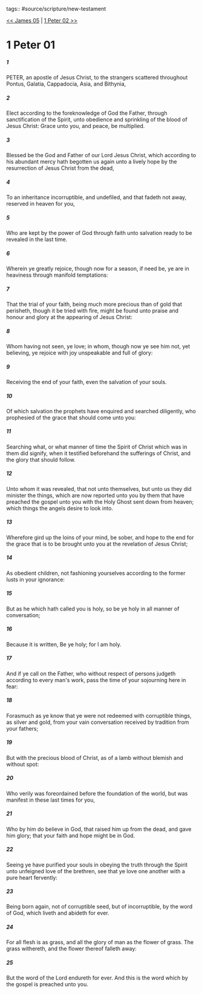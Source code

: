 tags:: #source/scripture/new-testament

[<< James 05](/new-testament/20_James/James_05.md) | [1 Peter 02 >>](/new-testament/21_1_Peter/1_Peter_02.md)

# 1 Peter 01

##### 1

PETER, an apostle of Jesus Christ, to the strangers scattered throughout Pontus, Galatia, Cappadocia, Asia, and Bithynia,

##### 2

Elect according to the foreknowledge of God the Father, through sanctification of the Spirit, unto obedience and sprinkling of the blood of Jesus Christ: Grace unto you, and peace, be multiplied.

##### 3

Blessed be the God and Father of our Lord Jesus Christ, which according to his abundant mercy hath begotten us again unto a lively hope by the resurrection of Jesus Christ from the dead,

##### 4

To an inheritance incorruptible, and undefiled, and that fadeth not away, reserved in heaven for you,

##### 5

Who are kept by the power of God through faith unto salvation ready to be revealed in the last time.

##### 6

Wherein ye greatly rejoice, though now for a season, if need be, ye are in heaviness through manifold temptations:

##### 7

That the trial of your faith, being much more precious than of gold that perisheth, though it be tried with fire, might be found unto praise and honour and glory at the appearing of Jesus Christ:

##### 8

Whom having not seen, ye love; in whom, though now ye see him not, yet believing, ye rejoice with joy unspeakable and full of glory:

##### 9

Receiving the end of your faith, even the salvation of your souls.

##### 10

Of which salvation the prophets have enquired and searched diligently, who prophesied of the grace that should come unto you:

##### 11

Searching what, or what manner of time the Spirit of Christ which was in them did signify, when it testified beforehand the sufferings of Christ, and the glory that should follow.

##### 12

Unto whom it was revealed, that not unto themselves, but unto us they did minister the things, which are now reported unto you by them that have preached the gospel unto you with the Holy Ghost sent down from heaven; which things the angels desire to look into.

##### 13

Wherefore gird up the loins of your mind, be sober, and hope to the end for the grace that is to be brought unto you at the revelation of Jesus Christ;

##### 14

As obedient children, not fashioning yourselves according to the former lusts in your ignorance:

##### 15

But as he which hath called you is holy, so be ye holy in all manner of conversation;

##### 16

Because it is written, Be ye holy; for I am holy.

##### 17

And if ye call on the Father, who without respect of persons judgeth according to every man's work, pass the time of your sojourning here in fear:

##### 18

Forasmuch as ye know that ye were not redeemed with corruptible things, as silver and gold, from your vain conversation received by tradition from your fathers;

##### 19

But with the precious blood of Christ, as of a lamb without blemish and without spot:

##### 20

Who verily was foreordained before the foundation of the world, but was manifest in these last times for you,

##### 21

Who by him do believe in God, that raised him up from the dead, and gave him glory; that your faith and hope might be in God.

##### 22

Seeing ye have purified your souls in obeying the truth through the Spirit unto unfeigned love of the brethren, see that ye love one another with a pure heart fervently:

##### 23

Being born again, not of corruptible seed, but of incorruptible, by the word of God, which liveth and abideth for ever.

##### 24

For all flesh is as grass, and all the glory of man as the flower of grass. The grass withereth, and the flower thereof falleth away:

##### 25

But the word of the Lord endureth for ever. And this is the word which by the gospel is preached unto you.
